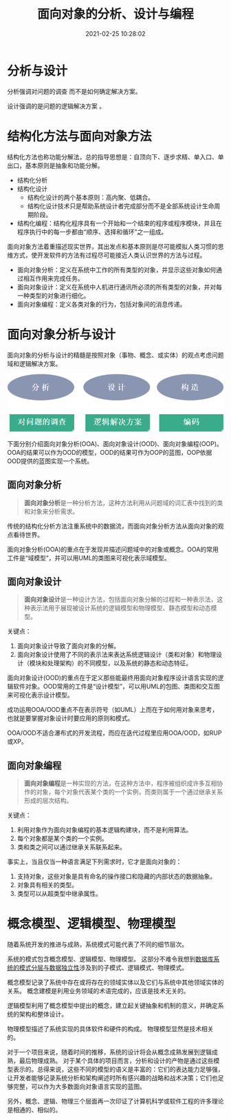 ﻿---
title: 面向对象的分析、设计与编程
date: 2021-02-25 10:28:02
summary: 本文介绍面向对象的分析、设计与编程。
tags:
- 面向对象
- 软件工程
categories:
- 软件工程
---

# 分析与设计

分析强调对问题的调查 而不是如何确定解决方案。

设计强调的是问题的逻辑解决方案 。

# 结构化方法与面向对象方法

结构化方法也称功能分解法，总的指导思想是：自顶向下、逐步求精、单入口、单出口，基本原则是抽象和功能分解。
- 结构化分析
- 结构化设计
    - 结构化设计的两个基本原则：高内聚、低耦合。
    - 结构化设计技术只是帮助系统设计者完成部分而不是全部系统设计生命周期阶段。
- 结构化编程：结构化程序具有一个开始和一个结束的程序或程序模块，并且在程序执行中的每一步都由“顺序、选择和循环”之一组成。

面向对象方法着重描述现实世界，其出发点和基本原则是尽可能模拟人类习惯的思维方式，使开发软件的方法有过程尽可能接近人类认识世界的方法与过程。
- 面向对象分析：定义在系统中工作的所有类型的对象，并显示这些对象如何通过相互作用来完成任务。
- 面向对象设计：定义在系统中人机进行通讯所必须的所有类型的对象，并对每一种类型的对象进行细化。
- 面向对象编程：定义各类对象的行为，包括对象间的消息传递。

# 面向对象分析与设计

面向对象的分析与设计的精髓是按照对象（事物、概念、或实体）的观点考虑问题域和逻辑解决方案。

![](../../../images/软件工程/面向对象/面向对象的分析、设计与编程/1.png)

下面分别介绍面向对象分析(OOA)、面向对象设计(OOD)、面向对象编程(OOP)。OOA的结果可以作为OOD的模型，OOD的结果可作为OOP的蓝图，OOP依据OOD提供的蓝图实现一个系统。

## 面向对象分析

> **面向对象分析**是一种分析方法，这种方法利用从问题域的词汇表中找到的类和对象来分析需求。

传统的结构化分析方法注重系统中的数据流，而面向对象分析方法从面向对象的观点看待世界。

面向对象分析(OOA)的重点在于发现并描述问题域中的对象或概念。OOA的常用工件是“域模型”，并可以用UML的类图来可视化表示域模型。

## 面向对象设计

> **面向对象设计**是一种设计方法，包括面向对象分解的过程和一种表示法，这种表示法用于展现被设计系统的逻辑模型和物理模型、静态模型和动态模型。

关键点：
1. 面向对象设计导致了面向对象的分解。
2. 面向对象设计使用了不同的表示法来表达系统逻辑设计（类和对象）和物理设计（模块和处理架构）的不同模型，以及系统的静态和动态特征。

面向对象设计(OOD)的重点在于定义那些能最终用面向对象程序设计语言实现的逻辑软件对象。OOD常用的工件是“设计模型”，可以用UML的包图、类图和交互图来可视化表示设计模型。

成功运用OOA/OOD重点不在表示符号（如UML）上而在于如何用对象来思考，也就是要掌握对象设计时要应用的原则和模式。

OOA/OOD不适合瀑布式的开发流程，而应在迭代过程里应用OOA/OOD，如RUP或XP。

## 面向对象编程

> **面向对象编程**是一种实现的方法，在这种方法中，程序被组织成许多互相协作的对象，每个对象代表某个类的一个实例，而类则属于一个通过继承关系形成的层次结构。

关键点：
1. 利用对象作为面向对象编程的基本逻辑构建块，而不是利用算法。
2. 每个对象都是某个类的一个实例。
3. 类和类之间可以通过继承关系联系起来。

事实上，当且仅当一种语言满足下列需求时，它才是面向对象的：
1. 支持对象，这些对象是具有命名的操作接口和隐藏的内部状态的数据抽象。
2. 对象具有相关的类型。
3. 类型可以从超类型中继承属性。

# 概念模型、逻辑模型、物理模型

随着系统开发的推进与成熟，系统模式可能代表了不同的细节层次。

系统的模式包含概念模型、逻辑模型、物理模型。
这部分不难令我想到[数据库系统的模式分层与数据独立性](https://blankspace.blog.csdn.net/article/details/104487978)涉及到的子模式、逻辑模式、物理模式。

概念模型记录了系统中存在或将存在的领域实体以及它们与系统中其他领域实体的关系。
概念建模是利用业务领域的术语完成的，应该是技术无关的。

逻辑模型利用了概念模型中提出的概念，建立起关键抽象和机制的意义，并确定系统的架构和整体设计。

物理模型描述了系统实现的具体软件和硬件的构成。
物理模型显然是技术相关的。

对于一个项目来说，随着时间的推移，系统的设计将会从概念成熟发展到逻辑成熟，最后物理成熟。
对于某个具体的项目而言，分析和设计的产物是通过这些模型表示的。总得来说，这些不同的模型的语义是丰富的：它们的表达能力足够强，让开发者能够记录系统分析和架构阐述时所有感兴趣的战略和战术决策；它们也足够完整，可以作为大多数面向对象语言实现的蓝图。

另外，概念、逻辑、物理三个层面再一次印证了计算机科学或软件工程的许多理论是相通的、相似的。
